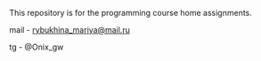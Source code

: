 This repository is for the programming course  home assignments.

mail - rybukhina_mariya@mail.ru

tg - @Onix_gw
